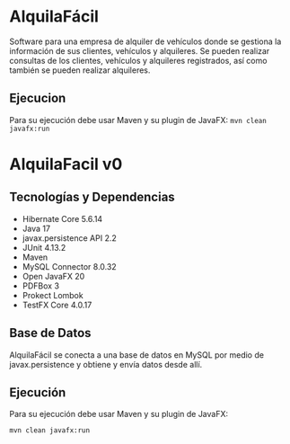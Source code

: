 # AlquilaFácil

Software para una empresa de alquiler de vehículos donde se gestiona la información de sus clientes, vehículos y alquileres. Se pueden realizar consultas de los clientes, vehículos y alquileres registrados, así como también se pueden realizar alquileres.

## Ejecucion

Para su ejecución debe usar Maven y su plugin de JavaFX:
```mvn clean javafx:run```


# AlquilaFacil v0

## Tecnologías y Dependencias
- Hibernate Core 5.6.14
- Java 17
- javax.persistence API 2.2
- JUnit 4.13.2
- Maven
- MySQL Connector 8.0.32
- Open JavaFX 20
- PDFBox 3
- Prokect Lombok
- TestFX Core 4.0.17

## Base de Datos
AlquilaFácil se conecta a una base de datos en MySQL por medio de javax.persistence y obtiene y envía datos desde allí.

## Ejecución
Para su ejecución debe usar Maven y su plugin de JavaFX:

```mvn clean javafx:run```